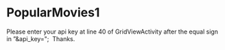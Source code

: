 # PopularMovies1
Please enter your api key at line 40 of GridViewActivity after the equal sign in ”&api_key="; 
Thanks.
